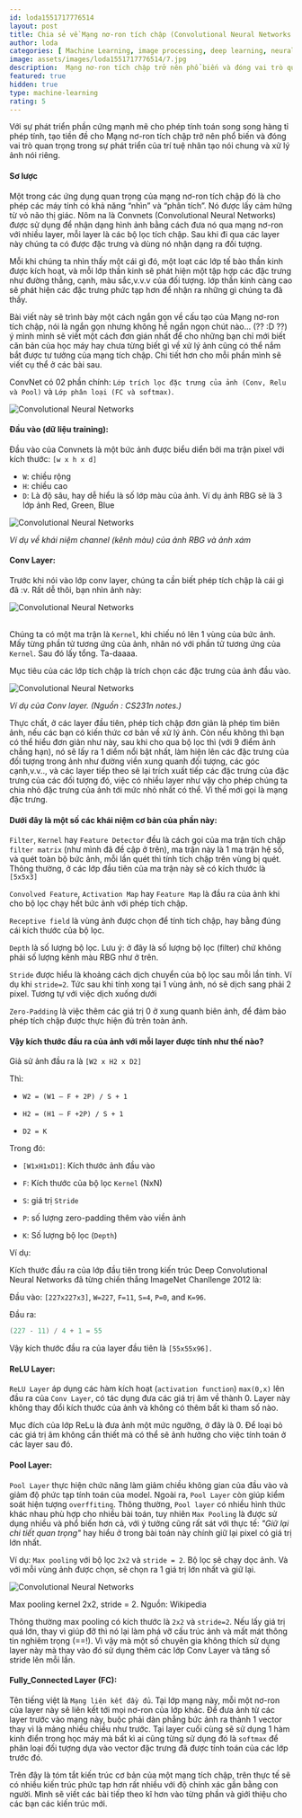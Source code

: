 ```yaml
---
id: loda1551717776514
layout: post
title: Chia sẻ về Mạng nơ-ron tích chập (Convolutional Neural Networks or ConvNEts)
author: loda
categories: [ Machine Learning, image processing, deep learning, neural network, CNN, Convolutional ]
image: assets/images/loda1551717776514/7.jpg
description:  Mạng nơ-ron tích chập trở nên phổ biến và đóng vai trò quan trọng trong sự phát triển của trí tuệ nhân tạo nói chung và xử lý ảnh nói riêng.
featured: true
hidden: true
type: machine-learning
rating: 5
---
```


Với sự phát triển phần cứng mạnh mẽ cho phép tính toán song song hàng tỉ phép tính, tạo tiền đề cho Mạng nơ-ron tích chập trở nên phổ biến và đóng vai trò quan trọng trong sự phát triển của trí tuệ nhân tạo nói chung và xử lý ảnh nói riêng.

#### Sơ lược

Một trong các ứng dụng quan trọng của mạng nơ-ron tích chập đó là cho phép các máy tính có khả năng “nhìn” và “phân tích”. Nó được lấy cảm hứng từ vỏ não thị giác. Nôm na là Convnets (Convolutional Neural Networks) được sử dụng để nhận dạng hình ảnh bằng cách đưa nó qua mạng nơ-ron với nhiều layer, mỗi layer là các bộ lọc tích chập. Sau khi đi qua các layer này chúng ta có được đặc trưng và dùng nó nhận dạng ra đối tượng.

Mỗi khi chúng ta nhìn thấy một cái gì đó, một loạt các lớp tế bào thần kinh được kích hoạt, và mỗi lớp thần kinh sẽ phát hiện một tập hợp các đặc trưng như đường thẳng, cạnh, màu sắc,v.v.v của đối tượng. lớp thần kinh càng cao sẽ phát hiện các đặc trưng phức tạp hơn để nhận ra những gì chúng ta đã thấy.

Bài viết này sẽ trình bày một cách ngắn gọn về cấu tạo của Mạng nơ-ron tích chập, nói là ngắn gọn nhưng không hề ngắn ngọn chút nào... (?? :D ??) ý mình mình sẽ viết một cách đơn gián nhất để cho những bạn chỉ mới biết căn bản của học máy hay chưa từng biết gì về xử lý ảnh cũng có thể nắm bắt được tư tưởng của mạng tích chập. Chi tiết hơn cho mỗi phần mình sẽ viết cụ thể ở các bài sau.

ConvNet có 02 phần chính: `Lớp trích lọc đặc trưng của ảnh (Conv, Relu và Pool)` và `Lớp phân loại (FC và softmax)`.

<div class="wrapper-center">
    <img src="/assets/images/loda1551717776514/2.jpg" alt="Convolutional Neural Networks"/>
</div>

#### Đầu vào (dữ liệu training):

Đầu vào của Convnets là một bức ảnh được biểu diển bởi ma trận pixel với kích thước: `[w x h x d]`
* `W`: chiều rộng
* `H`: chiều cao
* `D`: Là độ sâu, hay dễ hiểu là số lớp màu của ảnh. Ví dụ ảnh RBG sẽ là 3 lớp ảnh Red, Green, Blue

<div class="wrapper-center">
    <img src="/assets/images/loda1551717776514/3.png" alt="Convolutional Neural Networks"/>
</div>

_Ví dụ về khái niệm channel (kênh màu) của ảnh RBG và ảnh xám_

#### Conv Layer:

Trước khi nói vào lớp conv layer, chúng ta cần biết phép tích chập là cái gì đã :v. Rất dễ thôi, bạn nhìn ảnh này:

<div class="wrapper-center">
    <img src="/assets/images/loda1551717776514/5.jpg" alt="Convolutional Neural Networks"/>
</div><br>

Chúng ta có một ma trận là `Kernel`, khi chiếu nó lên 1 vùng của bức ảnh. Mấy từng phần tử tương ứng của ảnh, nhân nó với phần tử tương ứng của `Kernel`. Sau đó lấy tổng. Ta-daaaa.

Mục tiêu của các lớp tích chập là trích chọn các đặc trưng của ảnh đầu vào.

<div class="wrapper-center">
    <img src="/assets/images/loda1551717776514/4.gif" alt="Convolutional Neural Networks"/>
</div>

_Ví dụ của Conv layer. (Nguồn : CS231n notes.)_

Thực chất, ở các layer đầu tiên, phép tích chập đơn giản là phép tìm biên ảnh, nếu các bạn có kiến thức cơ bản về xử lý ảnh. Còn nếu không thì bạn có thể hiểu đơn giản như này, sau khi cho qua bộ lọc thì (với 9 điểm ảnh chẳng hạn), nó sẽ lấy ra 1 diểm nổi bật nhất, làm hiện lên các đặc trưng của đối tượng trong ảnh như đường viền xung quanh đối tượng, các góc cạnh,v.v.., và các layer tiếp theo sẽ lại trích xuất tiếp các đặc trưng của đặc trưng của các đối tượng đó, việc có nhiều layer như vậy cho phép chúng ta chia nhỏ đặc trưng của ảnh tới mức nhỏ nhất có thể. Vì thế mới gọi là mạng đặc trưng.

#### Dưới đây là một số các khái niệm cơ bản của phần này:

`Filter`, `Kernel` hay `Feature Detector` đều là cách gọi của ma trận tích chập `filter matrix` (như mình đã đề cập ở trên), ma trận này là 1 ma trận hệ số, và quét toàn bộ bức ảnh, mỗi lần quét thì tính tích chập trên vùng bị quét. Thông thường, ở các lớp đầu tiên của ma trận này sẽ có kích thước là `[5x5x3]`

`Convolved Feature`, `Activation Map` hay `Feature Map` là đầu ra của ảnh khi cho bộ lọc chạy hết bức ảnh với phép tích chập.

`Receptive field` là vùng ảnh được chọn để tính tích chập, hay bằng đúng cái kích thước của bộ lọc.

`Depth` là số lượng bộ lọc. Lưu ý:  ở đây là số lượng bộ lọc (filter) chứ không phải số lượng kênh màu RBG như ở trên.

`Stride` được hiểu là khoảng cách dịch chuyển của bộ lọc sau mỗi lần tính. Ví dụ khi `stride=2`. Tức sau khi tính xong tại 1 vùng ảnh, nó sẽ dịch sang phải 2 pixel. Tương tự với việc dịch xuống dưới

`Zero-Padding` là việc thêm các giá trị 0 ở xung quanh biên ảnh, để đảm bảo phép tích chập được thực hiện đủ trên toàn ảnh.

#### Vậy kích thước đầu ra của ảnh với mỗi layer được tính như thế nào?

Giả sử ảnh đầu ra là `[W2 x H2 x D2]`

Thì:

* `W2 = (W1 – F + 2P) / S + 1`

* `H2 = (H1 – F +2P) / S + 1`

* `D2 = K`

 Trong đó:

* `[W1xH1xD1]`: Kích thước ảnh đầu vào

* `F`: Kích thước của bộ lọc `Kernel` (NxN)

* `S`: giá trị `Stride`

* `P`: số lượng zero-padding thêm vào viền ảnh

* `K`: Số lượng bộ lọc (`Depth`)

Ví dụ:

Kích thước đầu ra của lớp đầu tiên trong kiến trúc Deep Convolutional Neural Networks đã từng chiến thắng ImageNet Chanllenge 2012 là:

Đầu vào: `[227x227x3]`, `W=227`, `F=11`, `S=4`, `P=0`, and `K=96`.

Đầu ra:

```java
(227 - 11) / 4 + 1 = 55
```
Vậy kích thước đầu ra của layer đầu tiên là `[55x55x96].`

#### ReLU Layer:

`ReLU Layer` áp dụng các hàm kích hoạt (`activation function`) `max(0,x)` lên đầu ra của `Conv Layer`, có tác dụng đưa các giá trị âm về thành 0. Layer này không thay đổi kích thước của ảnh và không có thêm bất kì tham số nào.

Mục đích của lớp ReLu là đưa ảnh một mức ngưỡng, ở đây là 0. Để loại bỏ các giá trị âm không cần thiết mà có thể sẽ ảnh hưởng cho việc tính toán ở các layer sau đó.


#### Pool Layer:

`Pool Layer` thực hiện chức năng làm giảm chiều không gian của đầu vào và giảm độ phức tạp tính toán của model. Ngoài ra, `Pool Layer` còn giúp kiểm soát hiện tượng `overffiting`. Thông thường, `Pool layer` có nhiều hình thức khác nhau phù hợp cho nhiều bài toán, tuy nhiên `Max Pooling` là được sử dụng nhiều và phổ biến hơn cả, với ý tưởng cũng rất sát với thực tế: _"Giữ lại chi tiết quan trọng"_ hay hiểu ở trong bài toán này chính giữ lại pixel có giá trị lớn nhất.

Ví dụ: `Max pooling` với bộ lọc `2x2` và `stride = 2`. Bộ lọc sẽ chạy dọc ảnh. Và với mỗi vùng ảnh được chọn, sẽ chọn ra 1 giá trị lớn nhất và giữ lại.

<div class="wrapper-center">
    <img src="/assets/images/loda1551717776514/6.png" alt="Convolutional Neural Networks"/>
</div>

Max pooling kernel 2x2, stride = 2. Nguồn: Wikipedia

Thông thường max pooling có kích thước là `2x2` và `stride=2`. Nếu lấy giá trị quá lớn, thay vì giúp đỡ thì nó lại làm phá vỡ cấu trúc ảnh và mất mát thông tin nghiêm trọng (==!). Vì vậy mà một số chuyên gia không thích sử dụng layer này mà thay vào đó sử dụng thêm các lớp Conv Layer và tăng số stride lên mỗi lần.

#### Fully_Connected Layer (FC):

Tên tiếng việt là `Mạng liên kết đầy đủ`. Tại lớp mạng này, mỗi một nơ-ron của layer này sẽ liên kết tới mọi nơ-ron của lớp khác. Để đưa ảnh từ các layer trước vào mạng này, buộc phải dàn phẳng bức ảnh ra thành 1 vector thay vì là mảng nhiều chiều như trước. Tại layer cuối cùng sẽ sử dụng 1 hàm kinh điển trong học máy mà bất kì ai cũng từng sử dụng đó là `softmax` để phân loại đối tượng dựa vào vector đặc trưng đã được tính toán của các lớp trước đó.

Trên đây là tóm tắt kiến trúc cơ bản của một mạng tích chập, trên thực tế sẽ có nhiều kiến trúc phức tạp hơn rất nhiều với độ chính xác gần bằng con người. Mình sẽ viết các bài tiếp theo kĩ hơn vào từng phần và giới thiệu cho các bạn các kiến trúc mới.

